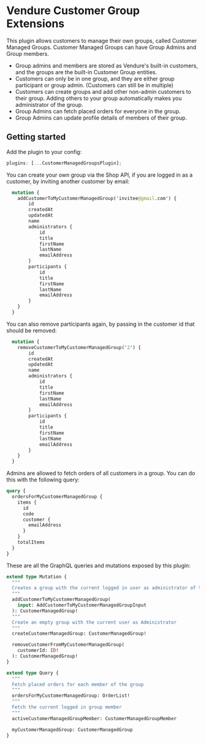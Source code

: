 # Vendure Customer Group Extensions

This plugin allows customers to manage their own groups, called Customer Managed Groups. Customer Managed Groups can have Group Admins and Group members.

- Group admins and members are stored as Vendure's built-in customers, and the groups are the built-in Customer Group entities.
- Customers can only be in one group, and they are either group participant or group admin. (Customers can still be in multiple)
- Customers can create groups and add other non-admin customers to their group. Adding others to your group automatically makes you administrator of the group.
- Group Admins can fetch placed orders for everyone in the group.
- Group Admins can update profile details of members of their group.

## Getting started

Add the plugin to your config:

```ts
plugins: [...CustomerManagedGroupsPlugin];
```

You can create your own group via the Shop API, if you are logged in as a customer, by inviting another customer by email:

```graphql
  mutation {
    addCustomerToMyCustomerManagedGroup('invitee@gmail.com') {
        id
        createdAt
        updatedAt
        name
        administrators {
            id
            title
            firstName
            lastName
            emailAddress
        }
        participants {
            id
            title
            firstName
            lastName
            emailAddress
        }
    }
  }
```

You can also remove participants again, by passing in the customer id that should be removed:

```graphql
  mutation {
    removeCustomerToMyCustomerManagedGroup('2') {
        id
        createdAt
        updatedAt
        name
        administrators {
            id
            title
            firstName
            lastName
            emailAddress
        }
        participants {
            id
            title
            firstName
            lastName
            emailAddress
        }
    }
  }
```

Admins are allowed to fetch orders of all customers in a group. You can do this with the following query:

```graphql
query {
  ordersForMyCustomerManagedGroup {
    items {
      id
      code
      customer {
        emailAddress
      }
    }
    totalItems
  }
}
```

These are all the GraphQL queries and mutations exposed by this plugin:

```graphql
extend type Mutation {
  """
  Creates a group with the current logged in user as administrator of the group
  """
  addCustomerToMyCustomerManagedGroup(
    input: AddCustomerToMyCustomerManagedGroupInput
  ): CustomerManagedGroup!
  """
  Create an empty group with the current user as Administrator
  """
  createCustomerManagedGroup: CustomerManagedGroup!

  removeCustomerFromMyCustomerManagedGroup(
    customerId: ID!
  ): CustomerManagedGroup!
}

extend type Query {
  """
  Fetch placed orders for each member of the group
  """
  ordersForMyCustomerManagedGroup: OrderList!
  """
  Fetch the current logged in group member
  """
  activeCustomerManagedGroupMember: CustomerManagedGroupMember

  myCustomerManagedGroup: CustomerManagedGroup
}
```
